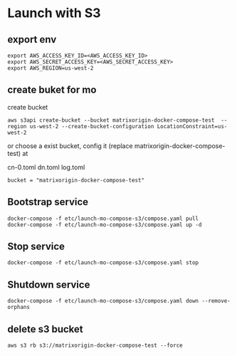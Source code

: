 # Launch with S3

## export env 

```
export AWS_ACCESS_KEY_ID=<AWS_ACCESS_KEY_ID>
export AWS_SECRET_ACCESS_KEY=<AWS_SECRET_ACCESS_KEY>
export AWS_REGION=us-west-2
```

## create buket for mo

create bucket 

```
aws s3api create-bucket --bucket matrixorigin-docker-compose-test  --region us-west-2 --create-bucket-configuration LocationConstraint=us-west-2 
```

or choose a exist bucket, config it (replace matrixorigin-docker-compose-test) at 

cn-0.toml dn.toml log.toml

```
bucket = "matrixorigin-docker-compose-test"
```

## Bootstrap service

```
docker-compose -f etc/launch-mo-compose-s3/compose.yaml pull
docker-compose -f etc/launch-mo-compose-s3/compose.yaml up -d
```

## Stop service

```
docker-compose -f etc/launch-mo-compose-s3/compose.yaml stop
```

## Shutdown service

```
docker-compose -f etc/launch-mo-compose-s3/compose.yaml down --remove-orphans
```

## delete s3 bucket

```
aws s3 rb s3://matrixorigin-docker-compose-test --force 
```